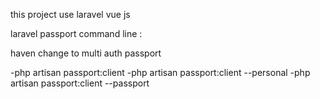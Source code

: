 this project use laravel vue js

laravel passport command line :

haven change to multi auth passport

-php artisan passport:client
-php artisan passport:client --personal
-php artisan passport:client --passport
